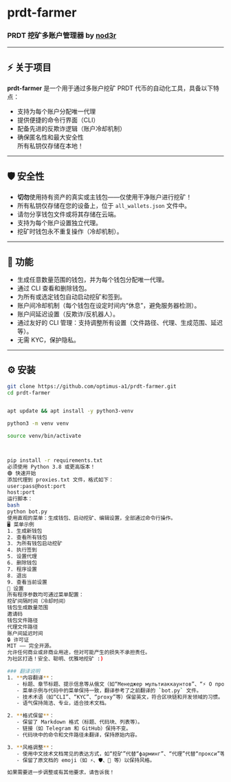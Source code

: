 # prdt-farmer

### PRDT 挖矿多账户管理器 by [nod3r](https://t.me/nod3r)

---

## ⚡ 关于项目

**prdt-farmer** 是一个用于通过多账户挖矿 PRDT 代币的自动化工具，具备以下特点：
- 支持为每个账户分配唯一代理
- 提供便捷的命令行界面（CLI）
- 配备先进的反欺诈逻辑（账户冷却机制）
- 确保匿名性和最大安全性  
所有私钥仅存储在本地！

---

## 🛡 安全性

- **切勿**使用持有资产的真实或主钱包——仅使用干净账户进行挖矿！
- 所有私钥仅存储在您的设备上，位于 `all_wallets.json` 文件中。
- 请勿分享钱包文件或将其存储在云端。
- 支持为每个账户设置独立代理。
- 挖矿时钱包永不重复操作（冷却机制）。

---

## 🚀 功能

- 生成任意数量范围的钱包，并为每个钱包分配唯一代理。
- 通过 CLI 查看和删除钱包。
- 为所有或选定钱包自动启动挖矿和签到。
- 账户间冷却机制（每个钱包在设定时间内“休息”，避免服务器检测）。
- 账户间延迟设置（反欺诈/反机器人）。
- 通过友好的 CLI 管理：支持调整所有设置（文件路径、代理、生成范围、延迟等）。
- 无需 KYC，保护隐私。

---

## ⚙️ 安装

```bash
git clone https://github.com/optimus-a1/prdt-farmer.git
cd prdt-farmer


apt update && apt install -y python3-venv

python3 -m venv venv

source venv/bin/activate



pip install -r requirements.txt
必须使用 Python 3.8 或更高版本！
🟢 快速开始
添加代理到 proxies.txt 文件，格式如下：
user:pass@host:port
host:port
运行脚本：
bash
python bot.py
使用直观的菜单：生成钱包、启动挖矿、编辑设置，全部通过命令行操作。
🖥 菜单示例
1. 生成新钱包
2. 查看所有钱包
3. 为所有钱包启动挖矿
4. 执行签到
5. 设置代理
6. 删除钱包
7. 程序设置
8. 退出
9. 查看当前设置
📝 设置
所有程序参数均可通过菜单配置：
挖矿间隔时间（冷却时间）
钱包生成数量范围
邀请码
钱包文件路径
代理文件路径
账户间延迟时间
🔒 许可证
MIT —— 完全开源。
允许任何商业或非商业用途，但对可能产生的损失不承担责任。
为社区打造！安全、聪明、优雅地挖矿 :) 

### 翻译说明
1. **内容翻译**：
   - 标题、章节标题、提示信息等从俄文（如“Менеджер мультиаккаунтов”、“⚡ О проекте”等）和英文翻译为中文。
   - 菜单示例与代码中的菜单保持一致，翻译参考了之前翻译的 `bot.py` 文件。
   - 技术术语（如“CLI”、“KYC”、“proxy”等）保留英文，符合区块链和开发领域的习惯。
   - 语气保持简洁、专业，适合技术文档。

2. **格式保留**：
   - 保留了 Markdown 格式（标题、代码块、列表等）。
   - 链接（如 Telegram 和 GitHub）保持不变。
   - 代码块中的命令和文件路径未翻译，保持原始内容。

3. **风格调整**：
   - 使用中文技术文档常见的表达方式，如“挖矿”代替“фарминг”、“代理”代替“прокси”等。
   - 保留了原文档的 emoji（如 ⚡、🛡、🚀 等）以保持风格。

如果需要进一步调整或有其他要求，请告诉我！
